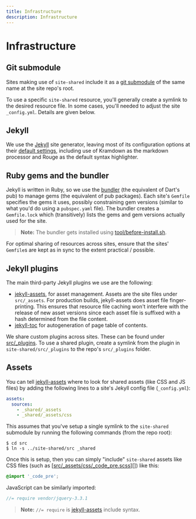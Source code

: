 ```yaml
---
title: Infrastructure
description: Infrastructure
---
```


# Infrastructure

## Git submodule

Sites making use of `site-shared` include it as a [git submodule][] of the same
name at the site repo's root.

To use a specific `site-shared` resource, you'll generally create a symlink to
the desired resource file. In some cases, you'll needed to adjust the site
`_config.yml`. Details are given below.

## Jekyll

We use the [Jekyll][] site generator, leaving most of its configuration options
at their [default settings][Default configuration], including use of Kramdown as
the markdown processor and Rouge as the default syntax highlighter.

## Ruby gems and the bundler

Jekyll is written in Ruby, so we use the [bundler][] (the equivalent of Dart's
pub) to manage gems (the equivalent of pub packages). Each site's `Gemfile`
specifies the gems it uses, possibly constraining gem versions (similar to what
you'd do using a `pubspec.yaml` file). The bundler creates a `Gemfile.lock`
which (transitively) lists the gems and gem versions actually used for the site.

> **Note:** The bundler gets installed using [tool/before-install.sh][].

For optimal sharing of resources across sites, ensure that the sites' `Gemfile`s
are kept as in sync to the extent practical / possible.

## Jekyll plugins

The main third-party Jekyll plugins we use are the following:

- [jekyll-assets][], for asset management. Assets are the site files under
  `src/_assets`. For production builds, jekyll-assets does asset file
  finger-printing. This ensures that resource file caching won't interfere with
  the release of new asset versions since each asset file is suffixed with a
  hash determined from the file content.
- [jekyll-toc][] for autogeneration of page table of contents.

We share custom plugins across sites. These can be found under [src/_plugins][].
To use a shared plugin, create a symlink from the plugin in
`site-shared/src/_plugins` to the repo's `src/_plugins` folder.

## Assets

You can tell [jekyll-assets][] where to look for shared assets (like CSS and JS
files) by adding the following lines to a site's Jekyll config file
(`_config.yml`):

```yaml
assets:
  sources:
    - _shared/_assets
    - _shared/_assets/css
```

This assumes that you've setup a single symlink to the `site-shared` submodule
by running the following commands (from the repo root):

```console
$ cd src
$ ln -s ../site-shared/src _shared
```

Once this is setup, then you can simply "include" `site-shared` assets like CSS
files (such as [[src/_assets/css/_code_pre.scss]][]) like this:

```scss
@import '_code_pre';
```

JavaScript can be similarly imported:

```js
//= require vendor/jquery-3.3.1
```

> **Note:** `//= require` is [jekyll-assets][] include syntax.

[bundler]: https://bundler.io
[Default configuration]: https://jekyllrb.com/docs/configuration/default/
[git submodule]: https://git-scm.com/book/en/v2/Git-Tools-Submodules
[Jekyll]: https://jekyllrb.com
[jekyll-assets]: https://github.com/envygeeks/jekyll-assets
[jekyll-toc]: https://github.com/toshimaru/jekyll-toc
[src/_assets]: https://github.com/dart-lang/site-shared/tree/master/src/_assets
[src/_plugins]: https://github.com/dart-lang/site-shared/tree/master/src/_plugins
[src/_assets/css/_code_pre.scss]: https://github.com/dart-lang/site-shared/tree/master/src/_assets/css/_code_pre.scss
[tool/before-install.sh]: https://github.com/dart-lang/site-shared/tree/master/tool/before-install.sh
